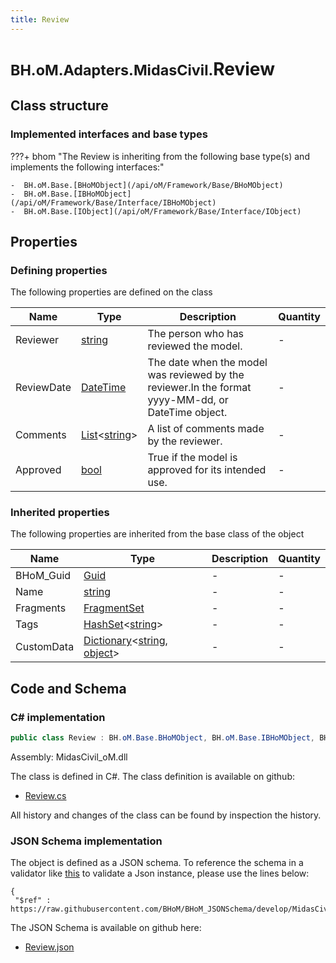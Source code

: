 ```yaml
---
title: Review
---
```


# <small>BH.oM.Adapters.MidasCivil.</small>**Review**



## Class structure

### Implemented interfaces and base types

???+ bhom "The Review is inheriting from the following base type(s) and implements the following interfaces:"

    -  BH.oM.Base.[BHoMObject](/api/oM/Framework/Base/BHoMObject)
    -  BH.oM.Base.[IBHoMObject](/api/oM/Framework/Base/Interface/IBHoMObject)
    -  BH.oM.Base.[IObject](/api/oM/Framework/Base/Interface/IObject)


## Properties



### Defining properties

The following properties are defined on the class

| Name             | Type             | Description      | Quantity         |
|------------------|------------------|------------------|------------------|
| Reviewer | [string](https://learn.microsoft.com/en-us/dotnet/api/System.String?view=netstandard-2.0) | The person who has reviewed the model. | - |
| ReviewDate | [DateTime](https://learn.microsoft.com/en-us/dotnet/api/System.DateTime?view=netstandard-2.0) | The date when the model was reviewed by the reviewer.In the format yyyy-MM-dd, or DateTime object. | - |
| Comments | [List](https://learn.microsoft.com/en-us/dotnet/api/System.Collections.Generic.List-1?view=netstandard-2.0)&lt;[string](https://learn.microsoft.com/en-us/dotnet/api/System.String?view=netstandard-2.0)&gt; | A list of comments made by the reviewer. | - |
| Approved | [bool](https://learn.microsoft.com/en-us/dotnet/api/System.Boolean?view=netstandard-2.0) | True if the model is approved for its intended use. | - |


### Inherited properties
The following properties are inherited from the base class of the object

| Name             | Type             | Description      | Quantity         |
|------------------|------------------|------------------|------------------|
| BHoM_Guid | [Guid](https://learn.microsoft.com/en-us/dotnet/api/System.Guid?view=netstandard-2.0) | - | - |
| Name | [string](https://learn.microsoft.com/en-us/dotnet/api/System.String?view=netstandard-2.0) | - | - |
| Fragments | [FragmentSet](/api/oM/Framework/Base/FragmentSet) | - | - |
| Tags | [HashSet](https://learn.microsoft.com/en-us/dotnet/api/System.Collections.Generic.HashSet-1?view=netstandard-2.0)&lt;[string](https://learn.microsoft.com/en-us/dotnet/api/System.String?view=netstandard-2.0)&gt; | - | - |
| CustomData | [Dictionary](https://learn.microsoft.com/en-us/dotnet/api/System.Collections.Generic.Dictionary-2?view=netstandard-2.0)&lt;[string](https://learn.microsoft.com/en-us/dotnet/api/System.String?view=netstandard-2.0), [object](https://learn.microsoft.com/en-us/dotnet/api/System.Object?view=netstandard-2.0)&gt; | - | - |


## Code and Schema

### C# implementation

``` C# title="C#"
public class Review : BH.oM.Base.BHoMObject, BH.oM.Base.IBHoMObject, BH.oM.Base.IObject
```

Assembly: MidasCivil_oM.dll

The class is defined in C#. The class definition is available on github:

- [Review.cs](https://github.com/BHoM/MidasCivil_Toolkit/blob/develop/MidasCivil_oM/Settings\Review.cs)

All history and changes of the class can be found by inspection the history.
### JSON Schema implementation

The object is defined as a JSON schema. To reference the schema in a validator like [this](https://www.jsonschemavalidator.net/) to validate a Json instance, please use the lines below:

``` { .json .copy .select } title="JSON Schema"
{
 "$ref" : https://raw.githubusercontent.com/BHoM/BHoM_JSONSchema/develop/MidasCivil_oM/Review.json}
```

The JSON Schema is available on github here:

- [Review.json](https://github.com/BHoM/BHoM_JSONSchema/blob/develop/MidasCivil_oM/Review.json)
